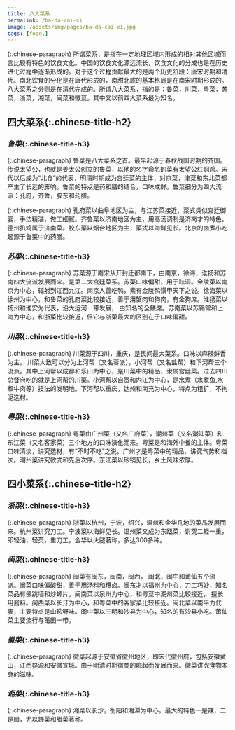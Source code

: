 ```yaml
---
title: 八大菜系
permalink: /ba-da-cai-xi
image: /assets/img/pages/ba-da-cai-xi.jpg
tags: [food,]
---
```


{:.chinese-paragraph}
所谓菜系，是指在一定地理区域内形成的相对其他区域而言比较有特色的饮食文化。中国的饮食文化源远流长，饮食文化的分成也是在历史进化过程中逐渐形成的。对于这个过程贡献最大的是两个历史阶段：唐宋时期和清代。南北饮食的分化是在唐代形成的，南甜北咸的基本格局是在南宋时期形成的。八大菜系之分则是在清代完成的。所谓八大菜系，指的是：鲁菜，川菜，粤菜，苏菜，浙菜，湘菜，闽菜和徽菜。其中又以前四大菜系最为知名。

## **四大菜系**{:.chinese-title-h2}

### *鲁菜*{:.chinese-title-h3}

{:.chinese-paragraph}
鲁菜是八大菜系之首。最早起源于春秋战国时期的齐国。传说太望公，也就是姜太公创立的鲁菜，以他的名字命名的菜有太望公红焖鸡。宋代以后成为“北食”的代表，明清时期成为宫廷菜的主体，对京菜，津菜和东北菜都产生了长远的影响。鲁菜的特点是药和膳的结合，口味咸鲜。鲁菜细分为四大流派：孔府，齐鲁，胶东和药膳。

{:.chinese-paragraph}
孔府菜以曲阜地区为主，与江苏菜接近，菜式类似宫廷御宴，手法精湛，做工细腻。齐鲁菜以济南地区为主，用高汤调制是济南才的特色。德州扒鸡属于济南菜。胶东菜以烟台地区为主，菜式以海鲜见长。北京的卤煮小吃起源于鲁菜中的药膳。

### *苏菜*{:.chinese-title-h3}

{:.chinese-paragraph}
苏菜源于南宋从开封迁都南下，由南京，徐海，淮扬和苏南四大流派发展而来。是第二大宫廷菜系。苏菜口味偏甜，用于祛湿。金陵菜以南京为中心，辐射到江西九江。南京人善吃鸭，素有金陵鸭馔甲天下之说。徐海菜以徐州为中心，和鲁菜的孔府菜比较接近，善于用蟹肉和狗肉，有全狗席。淮扬菜以扬州和淮安为代表，沿大运河一带发展， 由知名的全鳝席。苏南菜以苏锡常和上海为中心，和浙菜比较接近，但它与浙菜最大的区别在于口味偏甜。

### *川菜*{:.chinese-title-h3}

{:.chinese-paragraph}
川菜源于四川，重庆，是民间最大菜系。口味以麻辣鲜香为主。 川菜大致可以分为上河帮（又名蓉派），小河帮（又名盐帮）和下河帮三个流派。其中上河帮以成都和乐山为中心，是川菜中的精品，隶属宫廷菜。过去四川总督府吃的就是上河帮的川菜。小河帮以自贡和内江为中心，是水煮（水煮鱼,水煮牛肉等）技法的发明地。下河帮以重庆，达州和南充为中心，特点为粗犷，不拘泥选材。

### *粤菜*{:.chinese-title-h3}

{:.chinese-paragraph}
粤菜由广州菜（又名广府菜），潮州菜（又名潮汕菜）和东江菜（又名客家菜）三个地方的口味演化而来。粤菜是和海外中餐的主体。粤菜口味清淡，讲究选材，有“不时不吃”之说。广州才是粤菜中的精品，讲究气势和档次。潮州菜讲究款式和先后次序。东江菜以砂锅见长，乡土风味浓厚。

## **四小菜系**{:.chinese-title-h2}

### *浙菜*{:.chinese-title-h3}

{:.chinese-paragraph}
浙菜以杭州，宁波，绍兴，温州和金华几地的菜品发展而来。杭州菜讲究刀工。宁波菜以海鲜见长。温州菜又成为东瓯菜，讲究二轻一重，即轻油，轻芡，重刀工。金华以火腿著称，多达300多种。

### *闽菜*{:.chinese-title-h3}

{:.chinese-paragraph}
闽菜有闽东，闽南，闽西， 闽北，闽中和莆仙五个流派。闽菜口味偏酸甜，善于用汤料和糟卤。闽东才以福州为中心，刀工巧妙，知名菜品有佛跳墙和炒螺片。闽南菜以泉州为中心，和粤菜中潮州菜比较接近， 擅长用酱料。闽西菜以长汀为中心，和粤菜中的客家菜比较接近。闽北菜以南平为代表，主要特点是山珍野味。闽中菜以三明和沙县为中心，知名的有沙县小吃。莆仙菜主要流行与莆田一带。

### *徽菜*{:.chinese-title-h3}

{:.chinese-paragraph}
徽菜起源于安徽省徽州地区，即宋代徽州府，包括安徽黄山，江西婺源和安徽宣城。由于明清时期徽商的崛起而发展而来。徽菜讲究食物本身的滋味。

### *湘菜*{:.chinese-title-h3}

{:.chinese-paragraph}
湘菜以长沙，衡阳和湘潭为中心。最大的特色一是辣，二是腊，尤以煨菜和腊菜著称。